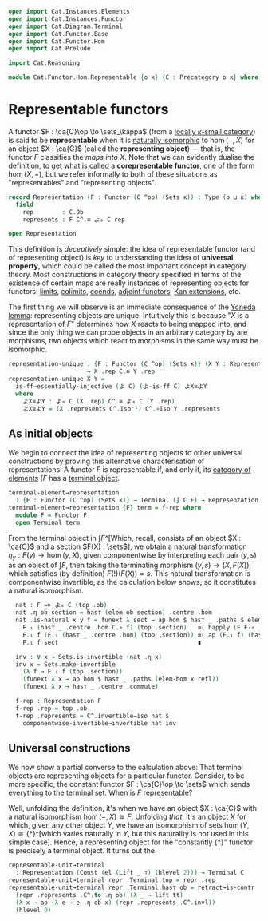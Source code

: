 ```agda
open import Cat.Instances.Elements
open import Cat.Instances.Functor
open import Cat.Diagram.Terminal
open import Cat.Functor.Base
open import Cat.Functor.Hom
open import Cat.Prelude

import Cat.Reasoning

module Cat.Functor.Hom.Representable {o κ} {C : Precategory o κ} where
```

<!--
```agda
private
  module C = Cat.Reasoning C
  module C^ = Cat.Reasoning Cat[ C ^op , Sets κ ]
  module Sets = Cat.Reasoning (Sets κ)
open Element-hom
open Element
open _=>_
```
-->

# Representable functors

A functor $F : \ca{C}\op \to \sets_\kappa$ (from a [locally
$\kappa$-small category][univ]) is said to be **representable** when it
is [naturally isomorphic][niso] to $\hom(-, X)$ for an object $X :
\ca{C}$ (called the **representing object**) — that is, the functor $F$
classifies the _maps into_ $X$. Note that we can evidently dualise the
definition, to get what is called a **corepresentable functor**, one of
the form $\hom(X, -)$, but we refer informally to both of these
situations as "representables" and "representing objects".

[univ]: 1Lab.intro.html#universes-and-size-issues
[niso]: Cat.Instances.Functor.html#functor-categories

```agda
record Representation (F : Functor (C ^op) (Sets κ)) : Type (o ⊔ κ) where
  field
    rep        : C.Ob
    represents : F C^.≅ よ₀ C rep

open Representation
```

This definition is _deceptively_ simple: the idea of representable
functor (and of representing object) is _key_ to understanding the idea
of **universal property**, which could be called the most important
concept in category theory. Most constructions in category theory
specified in terms of the existence of certain maps are really instances
of representing objects for functors: [limits], [colimits], [coends],
[adjoint functors], [Kan extensions], etc.

[limits]: Cat.Diagram.Limit.Base.html
[coends]: Cat.Diagram.Coend.html
[colimits]: Cat.Diagram.Colimit.Base.html
[Kan extensions]: Cat.Functor.Kan.html
[adjoint functors]: Cat.Functor.Adjoint.html

The first thing we will observe is an immediate consequence of the
[Yoneda lemma]: representing objects are unique. Intuitively this is
because "$X$ is a representation of $F$" determines how $X$ reacts to
being mapped into, and since the only thing we can probe objects in an
arbitrary category by are morphisms, two objects which react to
morphisms in the same way must be isomorphic.

[Yoneda lemma]: Cat.Functor.Hom.html

```agda
representation-unique : {F : Functor (C ^op) (Sets κ)} (X Y : Representation F)
                      → X .rep C.≅ Y .rep
representation-unique X Y =
  is-ff→essentially-injective (よ C) (よ-is-ff C) よX≅よY
  where
    よX≅よY : よ₀ C (X .rep) C^.≅ よ₀ C (Y .rep)
    よX≅よY = (X .represents C^.Iso⁻¹) C^.∘Iso Y .represents
```

## As initial objects

We begin to connect the idea of representing objects to other universal
constructions by proving this alternative characterisation of
representations: A functor $F$ is representable if, and only if, its
[category of elements](Cat.Instances.Elements.html) $\int F$ has a
[terminal object](Cat.Diagram.Terminal.html).

```agda
terminal-element→representation
  : {F : Functor (C ^op) (Sets κ)} → Terminal (∫ C F) → Representation F
terminal-element→representation {F} term = f-rep where
  module F = Functor F
  open Terminal term
```

From the terminal object in $\int F$^[Which, recall, consists of an
object $X : \ca{C}$ and a section $F(X) : \sets$], we obtain a natural
transformation $\eta_y : F(y) \to \hom(y,X)$, given componentwise by
interpreting each pair $(y, s)$ as an object of $\int F$, then taking
the terminating morphism $(y, s) \to (X, F(X))$, which satisfies (by
definition) $F(!)(F(X)) = s$. This natural transformation is
componentwise invertible, as the calculation below shows, so it
constitutes a natural isomorphism.

```agda
  nat : F => よ₀ C (top .ob)
  nat .η ob section = has⊤ (elem ob section) .centre .hom
  nat .is-natural x y f = funext λ sect → ap hom $ has⊤ _ .paths $ elem-hom _ $
    F.₁ (has⊤ _ .centre .hom C.∘ f) (top .section)   ≡⟨ happly (F.F-∘ _ _) _ ⟩
    F.₁ f (F.₁ (has⊤ _ .centre .hom) (top .section)) ≡⟨ ap (F.₁ f) (has⊤ _ .centre .commute) ⟩
    F.₁ f sect                                       ∎

  inv : ∀ x → Sets.is-invertible (nat .η x)
  inv x = Sets.make-invertible
    (λ f → F.₁ f (top .section))
    (funext λ x → ap hom $ has⊤ _ .paths (elem-hom x refl))
    (funext λ x → has⊤ _ .centre .commute)

  f-rep : Representation F
  f-rep .rep = top .ob
  f-rep .represents = C^.invertible→iso nat $
    componentwise-invertible→invertible nat inv
```

## Universal constructions

We now show a partial converse to the calculation above: That terminal
objects are representing objects for a particular functor. Consider, to
be more specific, the constant functor $F : \ca{C}\op \to \sets$ which
sends everything to the terminal set. When is $F$ representable?

Well, unfolding the definition, it's when we have an object $X : \ca{C}$
with a natural isomorphism $\hom(-,X) \cong F$. Unfolding _that_, it's
an object $X$ for which, given any other object $Y$, we have an
isomorphism of sets $\hom(Y,X) \cong \{*\}$^[which varies naturally in
$Y$, but this naturality is not used in this simple case]. Hence, a
representing object for the "constantly $\{*\}$" functor is precisely a
terminal object. It turns out the

```agda
representable-unit→terminal
  : Representation (Const (el (Lift _ ⊤) (hlevel 2))) → Terminal C
representable-unit→terminal repr .Terminal.top = repr .rep
representable-unit→terminal repr .Terminal.has⊤ ob = retract→is-contr
  (repr .represents .C^.to .η ob) (λ _ → lift tt)
  (λ x → ap (λ e → e .η ob x) (repr .represents .C^.invl))
  (hlevel 0)
```
